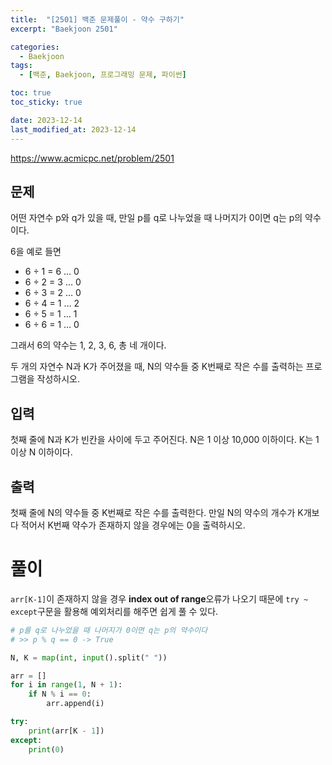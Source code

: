 ```yaml
---
title:  "[2501] 백준 문제풀이 - 약수 구하기"
excerpt: "Baekjoon 2501"

categories:
  - Baekjoon
tags:
  - [백준, Baekjoon, 프로그래밍 문제, 파이썬]

toc: true
toc_sticky: true

date: 2023-12-14
last_modified_at: 2023-12-14
---
```


https://www.acmicpc.net/problem/2501

## 문제
어떤 자연수 p와 q가 있을 때, 만일 p를 q로 나누었을 때 나머지가 0이면 q는 p의 약수이다. 

6을 예로 들면

- 6 ÷ 1 = 6 … 0
- 6 ÷ 2 = 3 … 0
- 6 ÷ 3 = 2 … 0
- 6 ÷ 4 = 1 … 2
- 6 ÷ 5 = 1 … 1
- 6 ÷ 6 = 1 … 0

그래서 6의 약수는 1, 2, 3, 6, 총 네 개이다.

두 개의 자연수 N과 K가 주어졌을 때, N의 약수들 중 K번째로 작은 수를 출력하는 프로그램을 작성하시오.

## 입력
첫째 줄에 N과 K가 빈칸을 사이에 두고 주어진다. N은 1 이상 10,000 이하이다. K는 1 이상 N 이하이다.

## 출력
첫째 줄에 N의 약수들 중 K번째로 작은 수를 출력한다. 만일 N의 약수의 개수가 K개보다 적어서 K번째 약수가 존재하지 않을 경우에는 0을 출력하시오.

# 풀이
``arr[K-1]``이 존재하지 않을 경우 **index out of range**오류가 나오기 때문에 ``try ~ except``구문을 활용해 예외처리를 해주면 쉽게 풀 수 있다.

```py
# p를 q로 나누었을 때 나머지가 0이면 q는 p의 약수이다
# >> p % q == 0 -> True

N, K = map(int, input().split(" "))

arr = []
for i in range(1, N + 1):
    if N % i == 0:
        arr.append(i)

try:
    print(arr[K - 1])
except:
    print(0)
```

